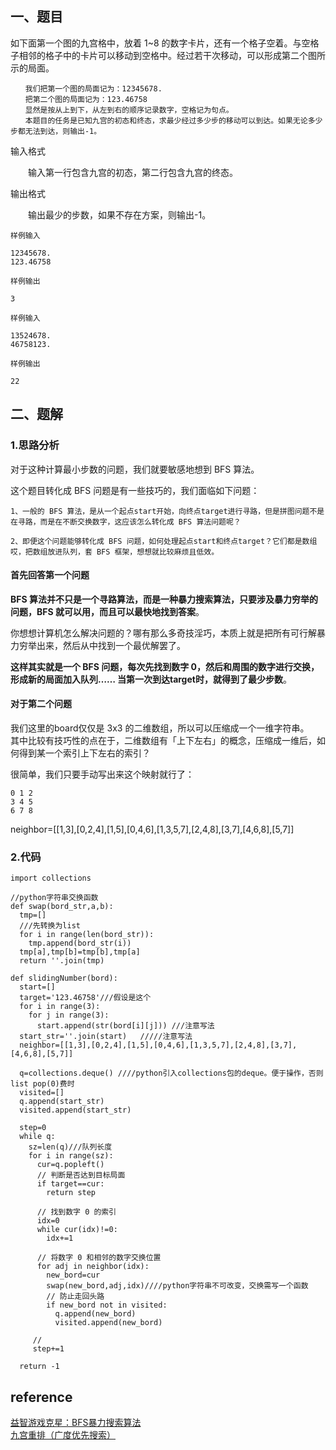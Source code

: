 ## 一、题目
如下面第一个图的九宫格中，放着 1~8 的数字卡片，还有一个格子空着。与空格子相邻的格子中的卡片可以移动到空格中。经过若干次移动，可以形成第二个图所示的局面。
```
　　我们把第一个图的局面记为：12345678.
　　把第二个图的局面记为：123.46758
　　显然是按从上到下，从左到右的顺序记录数字，空格记为句点。
　　本题目的任务是已知九宫的初态和终态，求最少经过多少步的移动可以到达。如果无论多少步都无法到达，则输出-1。
```
输入格式

　　输入第一行包含九宫的初态，第二行包含九宫的终态。

输出格式

　　输出最少的步数，如果不存在方案，则输出-1。
```
样例输入

12345678.
123.46758

样例输出

3

样例输入

13524678.
46758123.

样例输出

22
```

## 二、题解
### 1.思路分析
对于这种计算最小步数的问题，我们就要敏感地想到 BFS 算法。

这个题目转化成 BFS 问题是有一些技巧的，我们面临如下问题：
```
1、一般的 BFS 算法，是从一个起点start开始，向终点target进行寻路，但是拼图问题不是在寻路，而是在不断交换数字，这应该怎么转化成 BFS 算法问题呢？

2、即便这个问题能够转化成 BFS 问题，如何处理起点start和终点target？它们都是数组哎，把数组放进队列，套 BFS 框架，想想就比较麻烦且低效。
```
#### 首先回答第一个问题
**BFS 算法并不只是一个寻路算法，而是一种暴力搜索算法，只要涉及暴力穷举的问题，BFS 就可以用，而且可以最快地找到答案**。

你想想计算机怎么解决问题的？哪有那么多奇技淫巧，本质上就是把所有可行解暴力穷举出来，然后从中找到一个最优解罢了。

**这样其实就是一个 BFS 问题，每次先找到数字 0，然后和周围的数字进行交换，形成新的局面加入队列…… 当第一次到达target时，就得到了最少步数**。

#### 对于第二个问题
我们这里的board仅仅是 3x3 的二维数组，所以可以压缩成一个一维字符串。  
其中比较有技巧性的点在于，二维数组有「上下左右」的概念，压缩成一维后，如何得到某一个索引上下左右的索引？

很简单，我们只要手动写出来这个映射就行了：
```
0 1 2
3 4 5
6 7 8
```
neighbor=[[1,3],[0,2,4],[1,5],[0,4,6],[1,3,5,7],[2,4,8],[3,7],[4,6,8],[5,7]]

### 2.代码
```
import collections

//python字符串交换函数
def swap(bord_str,a,b):
  tmp=[]
  ///先转换为list
  for i in range(len(bord_str)):
    tmp.append(bord_str(i))
  tmp[a],tmp[b]=tmp[b],tmp[a]
  return ''.join(tmp)

def slidingNumber(bord):
  start=[]
  target='123.46758'///假设是这个
  for i in range(3):
    for j in range(3):
      start.append(str(bord[i][j])) ///注意写法
  start_str=''.join(start)   /////注意写法
  neighbor=[[1,3],[0,2,4],[1,5],[0,4,6],[1,3,5,7],[2,4,8],[3,7],[4,6,8],[5,7]]
  
  q=collections.deque() ////python引入collections包的deque。便于操作，否则list pop(0)费时
  visited=[]
  q.append(start_str)
  visited.append(start_str)
  
  step=0
  while q:
    sz=len(q)///队列长度
    for i in range(sz):
      cur=q.popleft()
      // 判断是否达到目标局面
      if target==cur:
        return step
      
      // 找到数字 0 的索引
      idx=0
      while cur(idx)!=0:
        idx+=1
      
      // 将数字 0 和相邻的数字交换位置
      for adj in neighbor(idx):
        new_bord=cur
        swap(new_bord,adj,idx)////python字符串不可改变，交换需写一个函数
        // 防止走回头路
        if new_bord not in visited:
          q.append(new_bord)
          visited.append(new_bord)
    
     // 
     step+=1
  
  return -1    
```

## reference
[益智游戏克星：BFS暴力搜索算法](https://mp.weixin.qq.com/s/Xn-oW7QRu8spYzL3B6zLxw)   
[九宫重排（广度优先搜索）](https://blog.csdn.net/qq_39445165/article/details/88362392)
